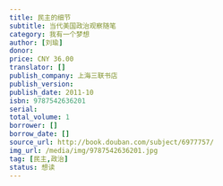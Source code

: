 ```yaml
---
title: 民主的细节
subtitle: 当代美国政治观察随笔
category: 我有一个梦想
author: [刘瑜]
donor: 
price: CNY 36.00
translator: []
publish_company: 上海三联书店
publish_version: 
publish_date: 2011-10
isbn: 9787542636201
serial: 
total_volume: 1
borrower: []
borrow_date: []
source_url: http://book.douban.com/subject/6977757/
img_url: /media/img/9787542636201.jpg
tag: [民主,政治]
status: 想读
---
```

